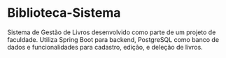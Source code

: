 # Biblioteca-Sistema
Sistema de Gestão de Livros desenvolvido como parte de um projeto de faculdade. Utiliza Spring Boot para backend, PostgreSQL como banco de dados e funcionalidades para cadastro, edição, e deleção de livros.
